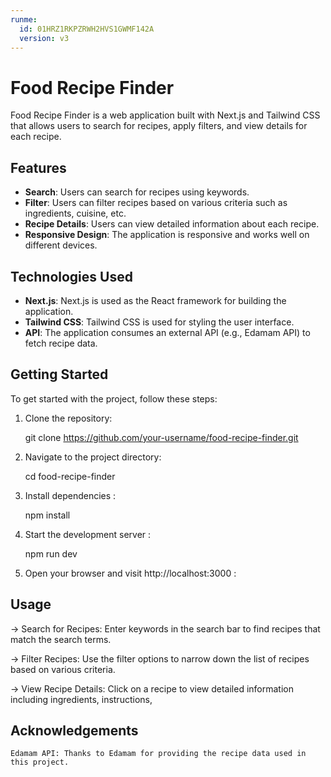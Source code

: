 ```yaml
---
runme:
  id: 01HRZ1RKPZRWH2HVS1GWMF142A
  version: v3
---
```


# Food Recipe Finder

Food Recipe Finder is a web application built with Next.js and Tailwind CSS that allows users to search for recipes, apply filters, and view details for each recipe.

## Features

- **Search**: Users can search for recipes using keywords.
- **Filter**: Users can filter recipes based on various criteria such as ingredients, cuisine, etc.
- **Recipe Details**: Users can view detailed information about each recipe.
- **Responsive Design**: The application is responsive and works well on different devices.

## Technologies Used

- **Next.js**: Next.js is used as the React framework for building the application.
- **Tailwind CSS**: Tailwind CSS is used for styling the user interface.
- **API**: The application consumes an external API (e.g., Edamam API) to fetch recipe data.

## Getting Started

To get started with the project, follow these steps:

1. Clone the repository:

   git clone https://github.com/your-username/food-recipe-finder.git

2. Navigate to the project directory:

   cd food-recipe-finder

3. Install dependencies :

   npm install

4. Start the development server :

   npm run dev

5. Open your browser and visit http://localhost:3000 :

## Usage

-> Search for Recipes: Enter keywords in the search bar to find recipes that match the search terms.

-> Filter Recipes: Use the filter options to narrow down the list of recipes based on various criteria.

-> View Recipe Details: Click on a recipe to view detailed information including ingredients, instructions,

## Acknowledgements

    Edamam API: Thanks to Edamam for providing the recipe data used in this project.
